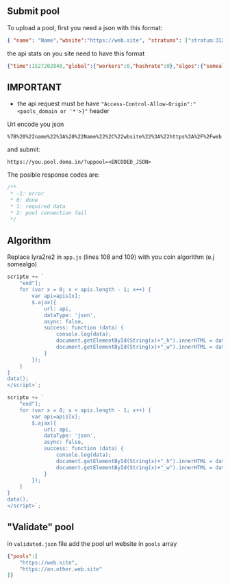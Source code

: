 ## Submit pool

To upload a pool, first you need a json with this format:

```json
{ "name": "Name","wbsite":"https://web.site", "stratums": ["stratum:312","urls:212"], "apiurl": "https://web.site/rute/to/stats/", "fee": "1.0%" }
```
the api stats on you site need to have this format

```json
{"time":1527202840,"global":{"workers":0,"hashrate":0},"algos":{"somealgo":{"workers":0,"hashrate":0,"hashrateString":"0.00 KH"}},"pools":{"somecoin":{"name":"somecoin","symbol":"SOME","algorithm":"somealgo","poolStats":{"validShares":0,"validBlocks":0,"invalidShares":0,"totalPaid":0},"blocks":{"pending":0,"confirmed":0,"orphaned":0},"workers":{},"hashrate":0,"workerCount":0,"hashrateString":"0.00 KH"}}}
```
## IMPORTANT
 - the api request must be have ```"Access-Control-Allow-Origin":"<pools_domain or '*'>}"``` header

Url encode you json
```
%7B%20%22name%22%3A%20%22Name%22%2C%22wbsite%22%3A%22https%3A%2F%2Fweb.site%22%2C%20%22stratums%22%3A%20%5B%22stratum%3A312%22%2C%22urls%3A212%22%5D%2C%20%22apiurl%22%3A%20%22https%3A%2F%2Fweb.site%2Frute%2Fto%2Fstats%2F%22%2C%20%22fee%22%3A%20%221.0%25%22%20%7D
```

and submit:

```
https://you.pool.doma.in/?uppool=<ENCODED_JSON>
```

The posible response codes are:

```js
/**
 * -1: error
 * 0: done
 * 1: required data
 * 2: pool connection fail
 */
```

## Algorithm

Replace lyra2re2 in ```app.js``` (lines 108 and 109) with you coin algorithm (e.j somealgo)

```javascript
scriptu += `
    "end"];
    for (var x = 0; x < apis.length - 1; x++) {
        var api=apis[x];
        $.ajax({
            url: api,
            dataType: 'json',
            async: false,
            success: function (data) {
                console.log(data);
                document.getElementById(String(x)+"_h").innerHTML = data.algos.lyra2re2.hashrateString;
                document.getElementById(String(x)+"_w").innerHTML = data.algos.lyra2re2.workers;
            }
        });
    }   
}
data();
</script>`;

```

```javascript
scriptu += `
    "end"];
    for (var x = 0; x < apis.length - 1; x++) {
        var api=apis[x];
        $.ajax({
            url: api,
            dataType: 'json',
            async: false,
            success: function (data) {
                console.log(data);
                document.getElementById(String(x)+"_h").innerHTML = data.algos.somealgo.hashrateString;
                document.getElementById(String(x)+"_w").innerHTML = data.algos.somealgo.workers;
            }
        });
    }   
}
data();
</script>`;

```

## "Validate" pool

in ```validated.json``` file add the pool url website in ```pools``` array

```json
{"pools":[
    "https://web.site",
    "https://an.other.web.site"
]}
```